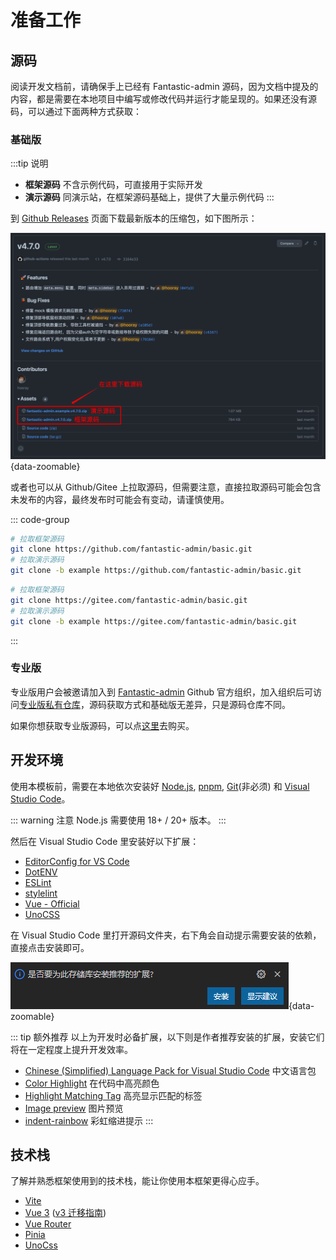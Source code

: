 # 准备工作

## 源码

阅读开发文档前，请确保手上已经有 Fantastic-admin 源码，因为文档中提及的内容，都是需要在本地项目中编写或修改代码并运行才能呈现的。如果还没有源码，可以通过下面两种方式获取：

### 基础版

:::tip 说明
- **框架源码** 不含示例代码，可直接用于实际开发
- **演示源码** 同演示站，在框架源码基础上，提供了大量示例代码
:::

到 [Github Releases](https://github.com/fantastic-admin/basic/releases) 页面下载最新版本的压缩包，如下图所示：

![](/download.png){data-zoomable}

或者也可以从 Github/Gitee 上拉取源码，但需要注意，直接拉取源码可能会包含未发布的内容，最终发布时可能会有变动，请谨慎使用。

::: code-group

```sh [从 Github 拉取]
# 拉取框架源码
git clone https://github.com/fantastic-admin/basic.git
# 拉取演示源码
git clone -b example https://github.com/fantastic-admin/basic.git
```

```sh [从 Gitee 拉取]
# 拉取框架源码
git clone https://gitee.com/fantastic-admin/basic.git
# 拉取演示源码
git clone -b example https://gitee.com/fantastic-admin/basic.git
```

:::

### 专业版

专业版用户会被邀请加入到 [Fantastic-admin](https://github.com/fantastic-admin) Github 官方组织，加入组织后可访问[专业版私有仓库](https://github.com/fantastic-admin/pro)，源码获取方式和基础版无差异，只是源码仓库不同。

如果你想获取专业版源码，可以点[这里](../buy)去购买。

## 开发环境

使用本模板前，需要在本地依次安装好 [Node.js](https://nodejs.org/), [pnpm](https://pnpm.io/zh/), [Git](https://git-scm.com/)(非必须) 和 [Visual Studio Code](https://code.visualstudio.com/)。

::: warning 注意
Node.js 需要使用 18+ / 20+ 版本。
:::

然后在 Visual Studio Code 里安装好以下扩展：

- [EditorConfig for VS Code](https://marketplace.visualstudio.com/items?itemName=EditorConfig.EditorConfig)
- [DotENV](https://marketplace.visualstudio.com/items?itemName=mikestead.dotenv)
- [ESLint](https://marketplace.visualstudio.com/items?itemName=dbaeumer.vscode-eslint)
- [stylelint](https://marketplace.visualstudio.com/items?itemName=stylelint.vscode-stylelint)
- [Vue - Official](https://marketplace.visualstudio.com/items?itemName=Vue.volar)
- [UnoCSS](https://marketplace.visualstudio.com/items?itemName=antfu.unocss)

在 Visual Studio Code 里打开源码文件夹，右下角会自动提示需要安装的依赖，直接点击安装即可。

![](/vscode.png){data-zoomable}

::: tip 额外推荐
以上为开发时必备扩展，以下则是作者推荐安装的扩展，安装它们将在一定程度上提升开发效率。

- [Chinese (Simplified) Language Pack for Visual Studio Code](https://marketplace.visualstudio.com/items?itemName=MS-CEINTL.vscode-language-pack-zh-hans) 中文语言包
- [Color Highlight](https://marketplace.visualstudio.com/items?itemName=naumovs.color-highlight) 在代码中高亮颜色
- [Highlight Matching Tag](https://marketplace.visualstudio.com/items?itemName=vincaslt.highlight-matching-tag) 高亮显示匹配的标签
- [Image preview](https://marketplace.visualstudio.com/items?itemName=kisstkondoros.vscode-gutter-preview) 图片预览
- [indent-rainbow](https://marketplace.visualstudio.com/items?itemName=oderwat.indent-rainbow) 彩虹缩进提示
:::

## 技术栈

了解并熟悉框架使用到的技术栈，能让你使用本框架更得心应手。

- [Vite](https://cn.vitejs.dev/)
- [Vue 3](https://cn.vuejs.org/) ([v3 迁移指南](https://v3-migration.vuejs.org/))
- [Vue Router](https://router.vuejs.org/zh/)
- [Pinia](https://pinia.vuejs.org/zh/)
- [UnoCss](https://unocss.dev/)

